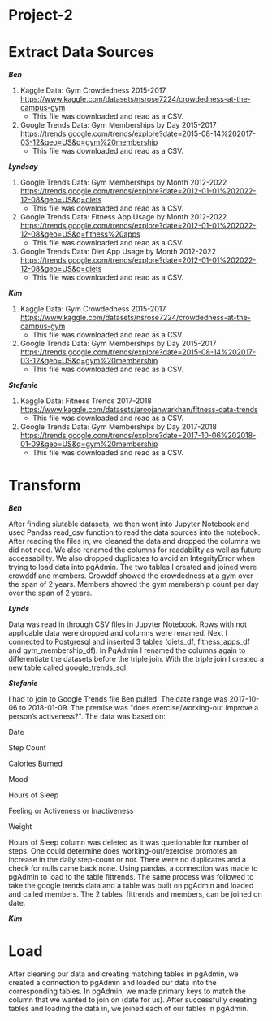 # Project-2

# Extract Data Sources

***Ben***

1. Kaggle Data: Gym Crowdedness 2015-2017 https://www.kaggle.com/datasets/nsrose7224/crowdedness-at-the-campus-gym
    - This file was downloaded and read as a CSV.
2. Google Trends Data: Gym Memberships by Day 2015-2017 https://trends.google.com/trends/explore?date=2015-08-14%202017-03-12&geo=US&q=gym%20membership
    - This file was downloaded and read as a CSV.

***Lyndsay***

1. Google Trends Data: Gym Memberships by Month 2012-2022 https://trends.google.com/trends/explore?date=2012-01-01%202022-12-08&geo=US&q=diets
    - This file was downloaded and read as a CSV.
2. Google Trends Data: Fitness App Usage by Month 2012-2022 https://trends.google.com/trends/explore?date=2012-01-01%202022-12-08&geo=US&q=fitness%20apps
    - This file was downloaded and read as a CSV.
3. Google Trends Data: Diet App Usage by Month 2012-2022 https://trends.google.com/trends/explore?date=2012-01-01%202022-12-08&geo=US&q=diets
    - This file was downloaded and read as a CSV.

***Kim*** 

1.  Kaggle Data: Gym Crowdedness 2015-2017 https://www.kaggle.com/datasets/nsrose7224/crowdedness-at-the-campus-gym
    - This file was downloaded and read as a CSV.
2. Google Trends Data: Gym Memberships by Day 2015-2017 https://trends.google.com/trends/explore?date=2015-08-14%202017-03-12&geo=US&q=gym%20membership
    - This file was downloaded and read as a CSV.

***Stefanie***

1. Kaggle Data: Fitness Trends 2017-2018 https://www.kaggle.com/datasets/aroojanwarkhan/fitness-data-trends
    - This file was downloaded and read as a CSV.
2. Google Trends Data: Gym Memberships by Day 2017-2018 https://trends.google.com/trends/explore?date=2017-10-06%202018-01-09&geo=US&q=gym%20membership 
    - This file was downloaded and read as a CSV.

# Transform

***Ben***

After finding siutable datasets, we then went into Jupyter Notebook and used Pandas read_csv function to read the data sources into the notebook. 
After reading the files in, we cleaned the data and dropped the columns we did not need. We also renamed the columns for readability as well as future accessability. We also dropped duplicates to avoid an IntegrityError when trying to load data into pgAdmin. The two tables I created and joined were crowddf and members. Crowddf showed the crowdedness at a gym over the span of 2 years. Members showed the gym membership count per day over the span of 2 years.

***Lynds***

Data was read in through CSV files in Jupyter Notebook. Rows with not applicable data were dropped and columns were renamed. Next I connected to Postgresql and inserted 3 tables (diets_df, fitness_apps_df and gym_membership_df). In PgAdmin I renamed the columns again to differentiate the datasets before the triple join. With the triple join I created a new table called google_trends_sql.

***Stefanie***

I had to join to Google Trends file Ben pulled. The date range was 2017-10-06 to 2018-01-09. The premise was "does exercise/working-out improve a person’s activeness?". 
The data was based on:

Date

Step Count

Calories Burned

Mood

Hours of Sleep

Feeling or Activeness or Inactiveness

Weight

Hours of Sleep column was deleted  as  it was quetionable for number of steps.
One could determine does working-out/exercise promotes an increase in the daily step-count or not.
There were no duplicates and a check for nulls came back none.
Using pandas, a connection was made to pgAdmin to load to the table fittrends.
The same process was followed to take the google trends data and a table was built on pgAdmin and loaded and called members.
The 2 tables, fittrends and members, can be joined on date. 

***Kim***



# Load

After cleaning our data and creating matching tables in pgAdmin, we created a connection to pgAdmin and loaded our data into the corresponding 
tables. In pgAdmin, we made primary keys to match the column that we wanted to join on (date for us). After successfully creating tables and loading the data in, we joined each of our tables in pgAdmin.






